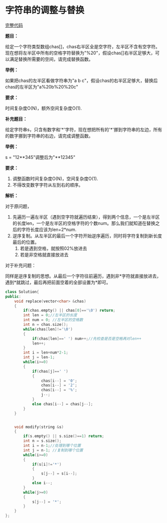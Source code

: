 # 字符串的调整与替换
[完整代码]()

**题目：**

给定一个字符类型数组chas[]，chas右半区全是空字符，左半区不含有空字符。现在想将左半区中所有的空格字符替换为"%20"，假设chas[]右半区足够大，可以满足替换所需要的空间，请完成替换函数。

**举例：**

如果把chas的左半区看做字符串为"a b  c"，假设chas的右半区足够大，替换后chas的左半区为"a%20b%20%20c"

**要求：**

时间复杂度O(N)，额外空间复杂度O(1).

**补充题目：**

给定字符串s，只含有数字和'\*'字符，现在想把所有的'\*'挪到字符串的左边，所有的数字挪到字符串的右边，请完成调整函数。

**举例：**

s = "12**345"调整后为"**12345"

**要求：**

1. 调整函数时间复杂度O(N)，空间复杂度O(1).
2. 不得改变数字字符从左到右的顺序。
   
**解析：**

对于原问题，
1. 先遍历一遍左半区（遇到空字符就遍历结束），得到两个信息，一个是左半区的长度len，一个是左半区的空格字符的个数num。那么我们就知道在替换之后的字符长度应该为len+2*num.
2. 逆序复制。从左半区的最后一个字符开始逆序遍历，同时将字符复制到新长度最后的位置。
   1. 若是遇到空格，就按照02%放进去
   2. 若是非空格就直接放进去

对于补充问题：

同样是逆序复制的思想。从最后一个字符往前遍历，遇到非\*字符就直接放进去，遇到\*就跳过，最后再把前面空着的全部设置为*即可。

```c++
class Solution{
public:
    void replace(vector<char> &chas)
    {
        if(chas.empty() || chas[0]=='\0') return;
        int len = 0;//左半区的长度
        int num = 0; //左半区的空格数
        int n = chas.size();
        while(chas[len]!='\0')
        {
            if(chas[len]==' ') num++;//先检查是否是空格再对len++
            len++;
        }
        int i = len+num*2-1;
        int j = len-1;
        while(i>=0)
        {
            if(chas[j]==' ')
            {
                chas[i--] = '0';
                chas[i--] = '2';
                chas[i--] = '%';
                j--;
            }
            else chas[i--] = chas[j--];
        }
    }


    void modify(string &s)
    {
        if(s.empty() || s.size()==1) return;
        int n = s.size();
        int i = n-1;//处理到哪个位置
        int j = n-1; //复制到哪个位置
        while(i>=0)
        {
            if(s[i]!='*') 
            {
                s[j--] = s[i--];
            }
            else i--;
        }
        while(j>=0)
        {
            s[j--] = '*';
        }
    }
};
```